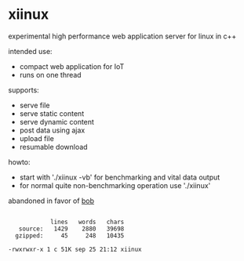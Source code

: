 # xiinux

experimental high performance web application server for linux in c++

intended use:
* compact web application for IoT
* runs on one thread

supports:
* serve file
* serve static content
* serve dynamic content
* post data using ajax
* upload file
* resumable download

howto:
* start with './xiinux -vb' for benchmarking and vital data output
* for normal quite non-benchmarking operation use './xiinux'

abandoned in favor of [bob](https://github.com/calint/bob)

```

            lines   words   chars
   source:   1429    2880   39698
  gzipped:     45     248   10435

-rwxrwxr-x 1 c 51K sep 25 21:12 xiinux

```